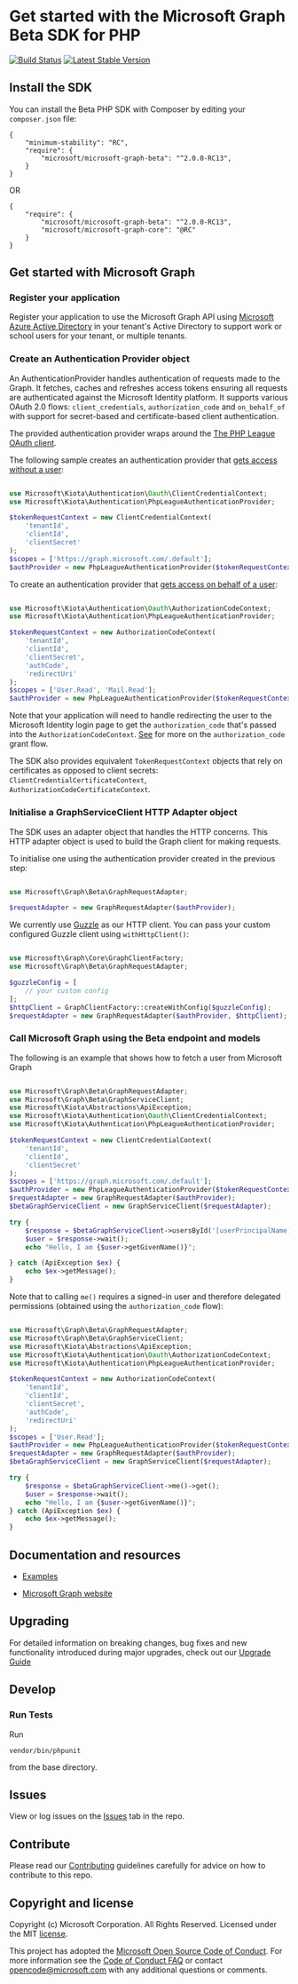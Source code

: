 # Get started with the Microsoft Graph Beta SDK for PHP

[![Build Status](https://travis-ci.org/microsoftgraph/msgraph-beta-sdk-php.svg?branch=master)](https://travis-ci.org/microsoftgraph/msgraph-beta-sdk-php)
[![Latest Stable Version](https://poser.pugx.org/microsoft/microsoft-graph-beta/version)](https://packagist.org/packages/microsoft/microsoft-graph-beta)

## Install the SDK
You can install the Beta PHP SDK with Composer by editing your `composer.json` file:
```
{
    "minimum-stability": "RC",
    "require": {
        "microsoft/microsoft-graph-beta": "^2.0.0-RC13",
    }
}
```
OR
```
{
    "require": {
        "microsoft/microsoft-graph-beta": "^2.0.0-RC13",
        "microsoft/microsoft-graph-core": "@RC"
    }
}
```
## Get started with Microsoft Graph

### Register your application

Register your application to use the Microsoft Graph API using [Microsoft Azure Active Directory](https://portal.azure.com/#blade/Microsoft_AAD_RegisteredApps/ApplicationsListBlade) in your tenant's Active Directory to support work or school users for your tenant, or multiple tenants.

### Create an Authentication Provider object

An AuthenticationProvider handles authentication of requests made to the Graph. It fetches, caches and refreshes access tokens ensuring all requests are authenticated against the Microsoft Identity platform. It supports various OAuth 2.0 flows: `client_credentials`, `authorization_code` and `on_behalf_of` with support for secret-based and certificate-based client authentication.

The provided authentication provider wraps around the [The PHP League OAuth client](https://oauth2-client.thephpleague.com/).

The following sample creates an authentication provider that [gets access without a user](https://docs.microsoft.com/en-us/graph/auth-v2-service?context=graph%2Fapi%2F1.0&view=graph-rest-1.0):
```php

use Microsoft\Kiota\Authentication\Oauth\ClientCredentialContext;
use Microsoft\Kiota\Authentication\PhpLeagueAuthenticationProvider;

$tokenRequestContext = new ClientCredentialContext(
    'tenantId',
    'clientId',
    'clientSecret'
);
$scopes = ['https://graph.microsoft.com/.default'];
$authProvider = new PhpLeagueAuthenticationProvider($tokenRequestContext, $scopes);

```

To create an authentication provider that [gets access on behalf of a user](https://docs.microsoft.com/en-us/graph/auth-v2-user?context=graph%2Fapi%2F1.0&view=graph-rest-1.0):
```php

use Microsoft\Kiota\Authentication\Oauth\AuthorizationCodeContext;
use Microsoft\Kiota\Authentication\PhpLeagueAuthenticationProvider;

$tokenRequestContext = new AuthorizationCodeContext(
    'tenantId',
    'clientId',
    'clientSecret',
    'authCode',
    'redirectUri'
);
$scopes = ['User.Read', 'Mail.Read'];
$authProvider = new PhpLeagueAuthenticationProvider($tokenRequestContext, $scopes);

```
Note that your application will need to handle redirecting the user to the Microsoft Identity login page to get the `authorization_code` that's passed into the `AuthorizationCodeContext`.
[See](https://docs.microsoft.com/en-us/azure/active-directory/develop/v2-oauth2-auth-code-flow) for more on the `authorization_code` grant flow.

The SDK also provides equivalent `TokenRequestContext` objects that rely on certificates as opposed to client secrets: `ClientCredentialCertificateContext`, `AuthorizationCodeCertificateContext`.

### Initialise a GraphServiceClient HTTP Adapter object

The SDK uses an adapter object that handles the HTTP concerns. This HTTP adapter object is used to build the Graph client for making requests.

To initialise one using the authentication provider created in the previous step:
```php

use Microsoft\Graph\Beta\GraphRequestAdapter;

$requestAdapter = new GraphRequestAdapter($authProvider);

```

We currently use [Guzzle](http://guzzlephp.org/) as our HTTP client. You can pass your custom configured Guzzle client using `withHttpClient()`:

```php

use Microsoft\Graph\Core\GraphClientFactory;
use Microsoft\Graph\Beta\GraphRequestAdapter;

$guzzleConfig = [
    // your custom config
];
$httpClient = GraphClientFactory::createWithConfig($guzzleConfig);
$requestAdapter = new GraphRequestAdapter($authProvider, $httpClient);

```


### Call Microsoft Graph using the Beta endpoint and models

The following is an example that shows how to fetch a user from Microsoft Graph

```php

use Microsoft\Graph\Beta\GraphRequestAdapter;
use Microsoft\Graph\Beta\GraphServiceClient;
use Microsoft\Kiota\Abstractions\ApiException;
use Microsoft\Kiota\Authentication\Oauth\ClientCredentialContext;
use Microsoft\Kiota\Authentication\PhpLeagueAuthenticationProvider;

$tokenRequestContext = new ClientCredentialContext(
    'tenantId',
    'clientId',
    'clientSecret'
);
$scopes = ['https://graph.microsoft.com/.default'];
$authProvider = new PhpLeagueAuthenticationProvider($tokenRequestContext, $scopes);
$requestAdapter = new GraphRequestAdapter($authProvider);
$betaGraphServiceClient = new GraphServiceClient($requestAdapter);

try {
    $response = $betaGraphServiceClient->usersById('[userPrincipalName]')->get();
    $user = $response->wait();
    echo "Hello, I am {$user->getGivenName()}";

} catch (ApiException $ex) {
    echo $ex->getMessage();
}

```

Note that to calling `me()` requires a signed-in user and therefore delegated permissions (obtained using the `authorization_code` flow):
```php

use Microsoft\Graph\Beta\GraphRequestAdapter;
use Microsoft\Graph\Beta\GraphServiceClient;
use Microsoft\Kiota\Abstractions\ApiException;
use Microsoft\Kiota\Authentication\Oauth\AuthorizationCodeContext;
use Microsoft\Kiota\Authentication\PhpLeagueAuthenticationProvider;

$tokenRequestContext = new AuthorizationCodeContext(
    'tenantId',
    'clientId',
    'clientSecret',
    'authCode',
    'redirectUri'
);
$scopes = ['User.Read'];
$authProvider = new PhpLeagueAuthenticationProvider($tokenRequestContext, $scopes);
$requestAdapter = new GraphRequestAdapter($authProvider);
$betaGraphServiceClient = new GraphServiceClient($requestAdapter);

try {
    $response = $betaGraphServiceClient->me()->get();
    $user = $response->wait();
    echo "Hello, I am {$user->getGivenName()}";
} catch (ApiException $ex) {
    echo $ex->getMessage();
}

```
## Documentation and resources


* [Examples](https://aka.ms/graph/sdk/php/preview/examples)

* [Microsoft Graph website](https://aka.ms/graph)

## Upgrading

For detailed information on breaking changes, bug fixes and new functionality introduced during major upgrades, check out our [Upgrade Guide](UPGRADING.md)

## Develop

### Run Tests

Run
 ```shell
vendor/bin/phpunit
```
from the base directory.

## Issues

View or log issues on the [Issues](https://github.com/microsoftgraph/msgraph-sdk-php/issues) tab in the repo.

## Contribute

Please read our [Contributing](CONTRIBUTING.md) guidelines carefully for advice on how to contribute to this repo.

## Copyright and license

Copyright (c) Microsoft Corporation. All Rights Reserved. Licensed under the MIT [license](LICENSE).

This project has adopted the [Microsoft Open Source Code of Conduct](https://opensource.microsoft.com/codeofconduct/). For more information see the [Code of Conduct FAQ](https://opensource.microsoft.com/codeofconduct/faq/) or contact [opencode@microsoft.com](mailto:opencode@microsoft.com) with any additional questions or comments.
